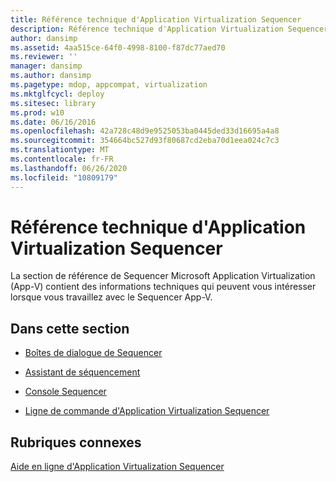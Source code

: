 ```yaml
---
title: Référence technique d'Application Virtualization Sequencer
description: Référence technique d'Application Virtualization Sequencer
author: dansimp
ms.assetid: 4aa515ce-64f0-4998-8100-f87dc77aed70
ms.reviewer: ''
manager: dansimp
ms.author: dansimp
ms.pagetype: mdop, appcompat, virtualization
ms.mktglfcycl: deploy
ms.sitesec: library
ms.prod: w10
ms.date: 06/16/2016
ms.openlocfilehash: 42a728c48d9e9525053ba0445ded33d16695a4a8
ms.sourcegitcommit: 354664bc527d93f80687cd2eba70d1eea024c7c3
ms.translationtype: MT
ms.contentlocale: fr-FR
ms.lasthandoff: 06/26/2020
ms.locfileid: "10809179"
---
```

# Référence technique d'Application Virtualization Sequencer


La section de référence de Sequencer Microsoft Application Virtualization (App-V) contient des informations techniques qui peuvent vous intéresser lorsque vous travaillez avec le Sequencer App-V.

## Dans cette section


-   [Boîtes de dialogue de Sequencer](sequencer-dialog-boxes.md)

-   [Assistant de séquencement](sequencing-wizard.md)

-   [Console Sequencer](sequencer-console.md)

-   [Ligne de commande d'Application Virtualization Sequencer](application-virtualization-sequencer-command-line.md)

## Rubriques connexes


[Aide en ligne d'Application Virtualization Sequencer](application-virtualization-sequencer-online-help.md)

 

 





